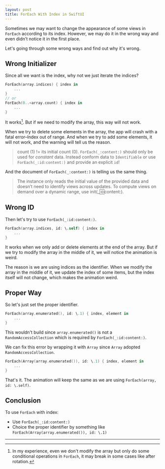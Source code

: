 ```yaml
---
layout: post
title: ForEach With Index in SwiftUI
---
```


Sometimes we may want to change the appearance of some views in `ForEach` according to its index. However, we may do it in the wrong way and even didn't notice it in the first place.

Let's going through some wrong ways and find out why it's wrong.

## Wrong Initializer

Since all we want is the index, why not we just iterate the indices?

``` swift
ForEach(array.indices) { index in
    ...
}
// or
ForEach(0..<array.count) { index in
    ...
}
```

It works[^1]. But if we need to modify the array, this way will not work.

When we try to delete some elements in the array, the app will crash with a fatal error–Index out of range. And when we try to add some elements, it will not work, and the warning will tell us the reason.

> count (1) != its initial count (0). `ForEach(_:content:)` should only be used for *constant* data. Instead conform data to `Identifiable` or use `ForEach(_:id:content:)` and provide an explicit `id`!

And the document of `ForEach(_:content:)` is telling us the same thing.

> The instance only reads the initial value of the provided data and doesn’t need to identify views across updates. To compute views on demand over a dynamic range, use init(_:id:content:).

## Wrong ID

Then let's try to use `ForEach(_:id:content:)`.

``` swift
ForEach(array.indices, id: \.self) { index in
    ...
}
```

It works when we only add or delete elements at the end of the array. But if we try to modify the array in the middle of it, we will notice the animation is weird.

The reason is we are using indices as the identifier. When we modify the array in the middle of it, we update the index of some items, but the index itself will not change, which makes the animation weird.

## Proper Way

So let's just set the proper identifier.

``` swift
ForEach(array.enumerated(), id: \.1) { index, element in
    ...
}
```

This wouldn't build since `array.enumerated()` is not a `RandomAccessCollection` which is required by `ForEach(_:id:content:)`.

We can fix this error by wrapping it with `Array` since `Array` adopted `RandomAccessCollection`.

``` swift
ForEach(Array(array.enumerated()), id: \.1) { index, element in
    ...
}
```

That's it. The animation will keep the same as we are using `ForEach(array, id: \.self)`.

## Conclusion

To use `ForEach` with index:

- Use `ForEach(_:id:content:)`
- Choice the proper identifier by something like `ForEach(Array(array.enumerated()), id: \.1)`

***

[^1]: In my experience, even we don't modify the array but only do some conditional operations in `ForEach`, it may break in some cases like after rotation.
